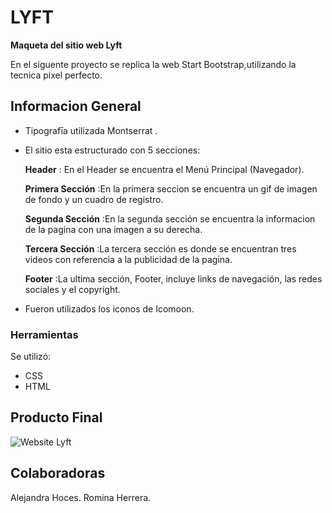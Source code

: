 # LYFT
**Maqueta del sitio web Lyft**  

En el siguente proyecto se replica la web Start Bootstrap,utilizando la tecnica pixel perfecto.   

## Informacion General

* Tipografīa utilizada Montserrat .  
* El sitio esta estructurado con 5 secciones:  

  **Header** : En el Header se encuentra el Menú Principal (Navegador). 

  **Primera Sección** :En la primera seccion se encuentra un gif de imagen de fondo y un cuadro de registro.

  **Segunda Sección** :En la segunda sección se encuentra la informacion de la pagina con una imagen a su derecha.

  **Tercera Sección** :La tercera sección es donde se encuentran tres videos con referencia a la publicidad de la pagina.

  **Footer** :La ultima sección, Footer, incluye links de navegación, las redes sociales y el copyright.

* Fueron utilizados los iconos de Icomoon.  
### Herramientas
Se utilizó:  
  - CSS  
  - HTML  

## Producto Final
![Website Lyft](docs/fullpage.png)
## Colaboradoras  
Alejandra Hoces.
Romina Herrera.
